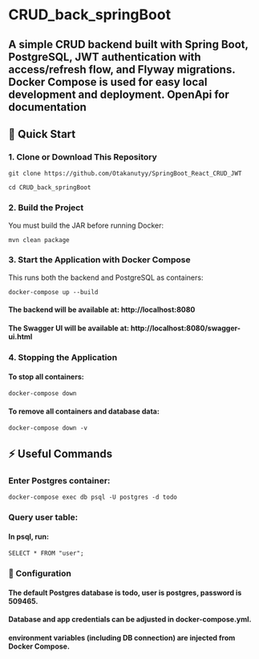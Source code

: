 # CRUD_back_springBoot

A simple CRUD backend built with Spring Boot, PostgreSQL, JWT authentication with access/refresh flow, and Flyway migrations.  
Docker Compose is used for easy local development and deployment.
OpenApi for documentation
---

## 🚀 Quick Start

### 1. **Clone or Download This Repository**

```
git clone https://github.com/Otakanutyy/SpringBoot_React_CRUD_JWT
```
```
cd CRUD_back_springBoot
```
### 2. Build the Project
   You must build the JAR before running Docker:
   ```
  mvn clean package 
   ```
### 3. Start the Application with Docker Compose
   This runs both the backend and PostgreSQL as containers:
   ```
   docker-compose up --build
   ```
#### The backend will be available at: http://localhost:8080
#### The Swagger UI will be available at: http://localhost:8080/swagger-ui.html

### 4. Stopping the Application
 ####  To stop all containers:
```
docker-compose down
```
#### To remove all containers and database data:
```
docker-compose down -v
```

## ⚡ Useful Commands
### Enter Postgres container:
```
docker-compose exec db psql -U postgres -d todo
```
### Query user table:
#### In psql, run:
```
SELECT * FROM "user";
```

### 📝 Configuration
#### The default Postgres database is todo, user is postgres, password is 509465.
#### Database and app credentials can be adjusted in docker-compose.yml.
#### environment variables (including DB connection) are injected from Docker Compose.